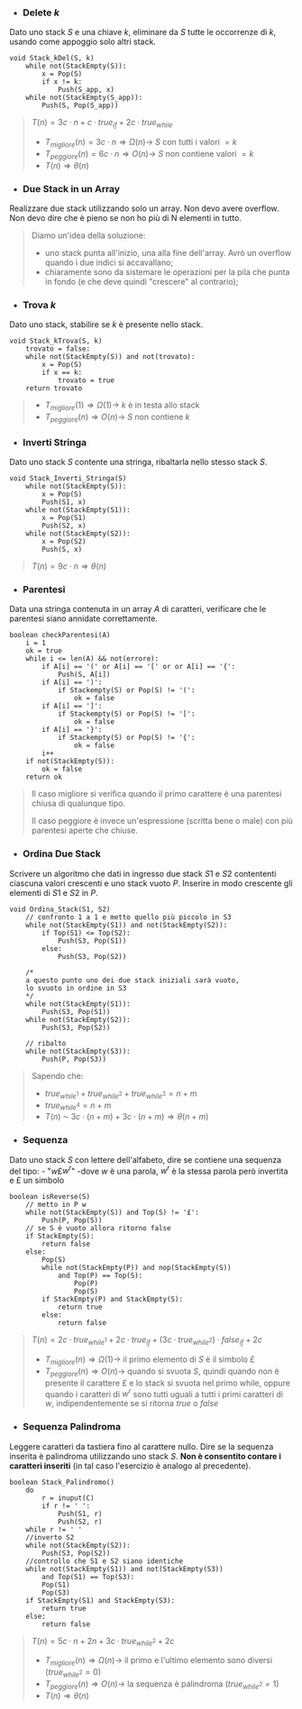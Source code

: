 - ### Delete $k$
Dato uno stack $S$ e una chiave $k$, eliminare da $S$ tutte le occorrenze di $k$, usando come appoggio solo altri stack.
``` Pseudocodice TI:"Push" "FOLD"
void Stack_kDel(S, k)
	while not(StackEmpty(S)):
		x = Pop(S)
		if x != k:
			Push(S_app, x)
	while not(StackEmpty(S_app)):
		Push(S, Pop(S_app))
```

>$T(n)=3c·n + c·true_{if}+2c·true_{while}$
>- $T_{migliore}(n) = 3c·n \Rightarrow Ω(n) \rightarrow$ $S$ con tutti i valori $=k$
>- $T_{peggiore}(n) = 6c·n \Rightarrow O(n) \rightarrow$ $S$ non contiene valori $=k$
>- $T(n) \Rightarrow θ(n)$

- ### Due Stack in un Array
Realizzare due stack utilizzando solo un array. Non devo avere overflow. Non devo dire che è pieno se non ho più di N elementi in tutto.

>Diamo un'idea della soluzione:
>- uno stack punta all'inizio, una alla fine dell'array. Avrò un overflow quando i due indici si accavallano;
>- chiaramente sono da sistemare le operazioni per la pila che punta in fondo (e che deve quindi "crescere" al contrario);

- ### Trova $k$
Dato uno stack, stabilire se $k$ è presente nello stack.
``` Pseudocodice TI:"Push" "FOLD"
void Stack_kTrova(S, k)
	trovato = false:
	while not(StackEmpty(S)) and not(trovato):
		x = Pop(S)
		if x == k:
			trovato = true
	return trovato
```

>- $T_{migliore}(1) \Rightarrow Ω(1) \rightarrow$ $k$ è in testa allo stack
>- $T_{peggiore}(n) \Rightarrow O(n) \rightarrow$ $S$ non contiene $k$

- ### Inverti Stringa
Dato uno stack $S$ contente una stringa, ribaltarla nello stesso stack $S$.

``` Pseudocodice TI:"Stack_Inverti_Stringa" "FOLD"
void Stack_Inverti_Stringa(S)
	while not(StackEmpty(S)):
		x = Pop(S)
		Push(S1, x)
	while not(StackEmpty(S1)):
		x = Pop(S1)
		Push(S2, x)
	while not(StackEmpty(S2)):
		x = Pop(S2)
		Push(S, x)
```

>$T(n)=9c·n \Rightarrow θ(n)$ 

- ### Parentesi
Data una stringa contenuta in un array $A$ di caratteri, verificare che le parentesi siano annidate correttamente.

``` Pseudocodice TI:"checkParentesi" "FOLD"
boolean checkParentesi(A)
	i = 1
	ok = true
	while i <= len(A) && not(errore):
		if A[i] == '(' or A[i] == '[' or or A[i] == '{':
			Push(S, A[i])
		if A[i] == ')':
			if Stackempty(S) or Pop(S) != '(':
				ok = false
		if A[i] == ']':
			if Stackempty(S) or Pop(S) != '[':
				ok = false
		if A[i] == '}':
			if Stackempty(S) or Pop(S) != '{':
				ok = false
		i++
	if not(StackEmpty(S)):
		ok = false
	return ok
```

>Il caso migliore si verifica quando il primo carattere è una parentesi chiusa di qualunque tipo. 
>
>Il caso peggiore è invece un'espressione (scritta bene o male) con più parentesi aperte che chiuse.

- ### Ordina Due Stack
Scrivere un algoritmo che dati in ingresso due stack $S1$ e $S2$ contententi ciascuna valori crescenti e uno stack vuoto $P$. Inserire in modo crescente gli elementi di $S1$ e $S2$ in $P$.

``` Pseudocodice TI:"Ordina_Stack" "FOLD"
void Ordina_Stack(S1, S2)
	// confronto 1 a 1 e metto quello più piccolo in S3
	while not(StackEmpty(S1)) and not(StackEmpty(S2)):
		if Top(S1) <= Top(S2):
			Push(S3, Pop(S1))
		else:
			Push(S3, Pop(S2))
			
	/*
	a questo punto uno dei due stack iniziali sarà vuoto, 
	lo svuoto in ordine in S3
	*/
	while not(StackEmpty(S1)):
		Push(S3, Pop(S1))
	while not(StackEmpty(S2)):
		Push(S3, Pop(S2))
		
	// ribalto
	while not(StackEmpty(S3)):
		Push(P, Pop(S3))
```

>Sapendo che:
>- $true_{while^1}+true_{while^2}+true_{while^3}=n+m$
>- $true_{while^4}=n+m$
>- $T(n)$ ⁓ $3c·(n+m)+3c·(n+m) \Rightarrow θ(n+m)$

- ### Sequenza
Dato uno stack $S$ con lettere dell'alfabeto, dire se contiene una sequenza del tipo:
	- "$w$£$w^r$" 
	-dove $w$ è una parola, $w^r$ è la stessa parola però invertita e £ un simbolo

``` Pseudocodice TI:"isReverse" "FOLD"
boolean isReverse(S)
	// metto in P w
	while not(StackEmpty(S)) and Top(S) != '£':
		Push(P, Pop(S))
	// se S è vuoto allora ritorno false
	if StackEmpty(S):
		return false
	else:
		Pop(S)
		while not(StackEmpty(P)) and nop(StackEmpty(S)) 
			and Top(P) == Top(S):
				Pop(P)
				Pop(S)
		if StackEmpty(P) and StackEmpty(S):
			return true
		else:
			return false
```

>$T(n)=2c·true_{while^1}+2c·true_{if}+(3c·true_{while^2})·false_{if} + 2c$
>- $T_{migliore}(n)\Rightarrow Ω(1) \rightarrow$ il primo elemento di $S$ è il simbolo £
> - $T_{peggiore}(n) \Rightarrow O(n) \rightarrow$ quando si svuota $S$, quindi quando non è presente il carattere £ e lo stack si svuota nel primo while, oppure quando i caratteri di $w^r$  sono tutti uguali a tutti i primi caratteri di $w$, indipendentemente se si ritorna $true$ o $false$

- ### Sequenza Palindroma
Leggere caratteri da tastiera fino al carattere nullo. Dire se la sequenza inserita è palindroma utilizzando uno stack $S$. **Non è consentito contare i caratteri inseriti** (in tal caso l'esercizio è analogo al precedente).

``` Pseudocodice TI:"Stack_Palindromo" "FOLD"
boolean Stack_Palindromo()
	do 
		r = inuput(C)
		if r != ' ':
			Push(S1, r)
			Push(S2, r)
	while r != ' ' 
	//inverto S2
	while not(StackEmpty(S2)):
		Push(S3, Pop(S2))
	//controllo che S1 e S2 siano identiche
	while not(StackEmpty(S1)) and not(StackEmpty(S3))
		and Top(S1) == Top(S3):
		Pop(S1)
		Pop(S3)
	if StackEmpty(S1) and StackEmpty(S3):
		return true
	else:
		return false
```

>$T(n)=5c·n+2n+3c·true_{while^2}+2c$
>- $T_{migliore}(n)\Rightarrow Ω(n) \rightarrow$ il primo e l'ultimo elemento sono diversi $(true_{while^2}=0)$
> - $T_{peggiore}(n) \Rightarrow O(n) \rightarrow$ la sequenza è palindroma $(true_{while^2}=1)$
> - $T(n) \Rightarrow θ(n)$
